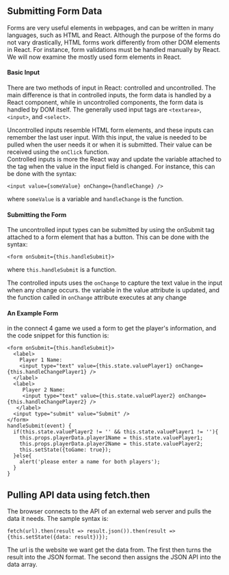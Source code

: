 ## Submitting Form Data
Forms are very useful elements in webpages, and can be written in many languages, such as HTML and React. Although the purpose of the forms do not vary drastically, HTML forms work differently from other DOM elements in React. For instance, form validations must be handled manually by React. We will now examine the mostly used form elements in React.

#### Basic Input
There are two methods of input in React: controlled and uncontrolled. The main difference is that in controlled inputs, the form data is handled by a React component, while in uncontrolled components, the form data is handled by DOM itself. The generally used input tags are `<textarea>`, `<input>`, and `<select>`.

Uncontrolled inputs resemble HTML form elements, and these inputs can remember the last user input. With this input, the value is needed to be pulled when the user needs it or when it is submitted. Their value can be received using the `onClick` function.  
Controlled inputs is more the React way and update the variable attached to the tag when the value in the input field is changed. For instance, this can be done with the syntax:

`<input value={someValue} onChange={handleChange} />`

where `someValue` is a variable and `handleChange` is the function.

#### Submitting the Form
The uncontrolled input types can be submitted by using the onSubmit tag attached to a form element that has a button. This can be done with the syntax:

`<form onSubmit={this.handleSubmit}>`

where `this.handleSubmit` is a function.

The controlled inputs uses the `onChange` to capture the text value in the input when any change occurs. the variable in the value attribute is updated, and the function called in `onChange` attribute executes at any change

#### An Example Form

in the connect 4 game we used a form to get the player's information, and the code snippet for this function is:

```
<form onSubmit={this.handleSubmit}>
  <label>
    Player 1 Name:    
    <input type="text" value={this.state.valuePlayer1} onChange={this.handleChangePlayer1} />
  </label>
  <label>
     Player 2 Name:
     <input type="text" value={this.state.valuePlayer2} onChange={this.handleChangePlayer2} />
   </label>
  <input type="submit" value="Submit" />
</form>
handleSubmit(event) {
  if(this.state.valuePlayer2 != '' && this.state.valuePlayer1 != ''){
    this.props.playerData.player1Name = this.state.valuePlayer1;
    this.props.playerData.player2Name = this.state.valuePlayer2;
    this.setState({toGame: true});
  }else{
    alert('please enter a name for both players');
  }
}
```

## Pulling API data using fetch.then

The browser connects to the API of an external web server and pulls the data it needs. The sample syntax is:

`fetch(url).then(result => result.json()).then(result => {this.setState({data: result})});`

The url is the website we want get the data from. The first then turns the result into the JSON format. The second then assigns the JSON API into the data array.  
